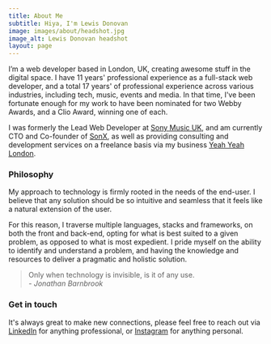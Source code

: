 ```yaml
---
title: About Me
subtitle: Hiya, I'm Lewis Donovan
image: images/about/headshot.jpg
image_alt: Lewis Donovan headshot
layout: page
---
```


I’m a web developer based in London, UK, creating awesome stuff in the digital space. I have 11 years' professional experience as a full-stack web developer, and a total 17 years' of professional experience across various industries, including tech, music, events and media. In that time, I've been fortunate enough for my work to have been nominated for two Webby Awards, and a Clio Award, winning one of each.

I was formerly the Lead Web Developer at [Sony Music UK](https://sonymusic.co.uk), and am currently CTO and Co-founder of [SonX](https://sonx.com/), as well as providing consulting and development services on a freelance basis via my business [Yeah Yeah London](https://yeahyeah.london).

### Philosophy
My approach to technology is firmly rooted in the needs of the end-user. I believe that any solution should be so intuitive and seamless that it feels like a natural extension of the user.

For this reason, I traverse multiple languages, stacks and frameworks, on both the front and back-end, opting for what is best suited to a given problem, as opposed to what is most expedient. I pride myself on the ability to identify and understand a problem, and having the knowledge and resources to deliver a pragmatic and holistic solution.

>Only when technology is invisible, is it of any use.  
*- Jonathan Barnbrook*

### Get in touch
It's always great to make new connections, please feel free to reach out via [LinkedIn](https://linkedin.com/in/lewisdonovan) for anything professional, or [Instagram](https://instagram.com/lewisjdonovan) for anything personal. 